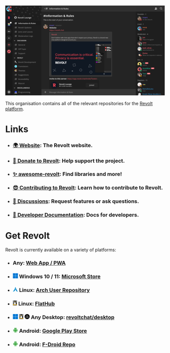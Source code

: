 <p align="center">
  <img src="/screenshots/2022-03.png" alt="Screenshot of Revolt client with the Testers server open at the Information and Rules channel." />
</p>

This organisation contains all of the relevant repositories for the [Revolt platform](https://revolt.chat).

# Links

- ### [🌍 Website](https://revolt.chat): The Revolt website.
- ### [💖 Donate to Revolt](https://insrt.uk/donate): Help support the project.
- ### [✨ awesome-revolt](https://github.com/insertish/awesome-revolt): Find libraries and more!
- ### [😎 Contributing to Revolt](https://github.com/revoltchat/revolt/discussions/282): Learn how to contribute to Revolt.
- ### [🦜 Discussions](https://github.com/orgs/revoltchat/discussions): Request features or ask questions.
- ### [🔧 Developer Documentation](https://developers.revolt.chat): Docs for developers.

# Get Revolt

Revolt is currently available on a variety of platforms:
- ### Any: [Web App / PWA](https://app.revolt.chat)
- ### <img src="windows.png" height="16" /> Windows 10 / 11: [Microsoft Store](http://go.microsoft.com/fwlink/?LinkId=532540&mstoken=246FT-4KJ4R-KYDQH-WC76C-FJPXZ)
- ### <img src="arch.png" height="16" /> Linux: [Arch User Repository](https://aur.archlinux.org/packages/revolt-desktop-git)
- ### <img src="tux.png" height="16" /> Linux: [FlatHub](https://flathub.org/apps/details/chat.revolt.RevoltDesktop)
- ### <img src="windows.png" height="16" /> <img src="tux.png" height="16" />  <img src="macOS.png" height="16" /> Any Desktop: [revoltchat/desktop](https://github.com/revoltchat/desktop/releases)
- ### <img src="android.png" height="16" /> Android: [Google Play Store](https://play.google.com/store/apps/details?id=chat.revolt.app.twa)
- ### <img src="android.png" height="16" /> Android: [F-Droid Repo](https://fdroid.revolt.chat/repo)
